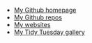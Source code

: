
* [My Github homepage](https://mhenderson.github.io/)
* [My Github repos](https://mhenderson.github.io/MHenderson2/)
* [My websites](https://mhenderson.github.io/sites/)
* [My Tidy Tuesday gallery](https://mhenderson.github.io/tidy-tuesday/)

